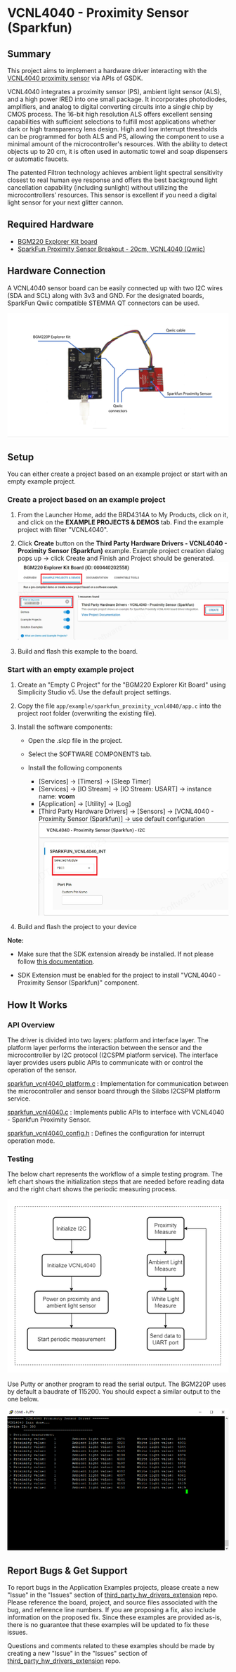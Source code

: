 # VCNL4040 - Proximity Sensor (Sparkfun) #

## Summary ##

This project aims to implement a hardware driver interacting with the [VCNL4040 proximity sensor](https://www.vishay.com/ppg?84274) via APIs of GSDK.

VCNL4040 integrates a proximity sensor (PS), ambient light sensor (ALS), and a high power IRED into one small package. It incorporates photodiodes, amplifiers, and analog to digital converting circuits into a single chip by CMOS process. The 16-bit high resolution ALS offers excellent sensing capabilities with sufficient selections to fulfill most applications whether dark or high transparency lens design. High and low interrupt thresholds can be programmed for both ALS and PS, allowing the component to use a minimal amount of the microcontroller's resources. With the ability to detect objects up to 20 cm, it is often used in automatic towel and soap dispensers or automatic faucets.

The patented Filtron technology achieves ambient light spectral sensitivity closest to real human eye response and offers the best background light cancellation capability (including sunlight) without utilizing the microcontrollers’ resources. This sensor is excellent if you need a digital light sensor for your next glitter cannon.

## Required Hardware ##

- [BGM220 Explorer Kit board](https://www.silabs.com/development-tools/wireless/bluetooth/bgm220-explorer-kit)
- [SparkFun Proximity Sensor Breakout - 20cm, VCNL4040 (Qwiic)](https://www.sparkfun.com/products/15177)

## Hardware Connection ##

A VCNL4040 sensor board can be easily connected up with two I2C wires (SDA and SCL) along with 3v3 and GND. For the designated boards, SparkFun Qwiic compatible STEMMA QT connectors can be used.

![connection](image/connection.png)

## Setup ##

You can either create a project based on an example project or start with an empty example project.

### Create a project based on an example project ###

1. From the Launcher Home, add the BRD4314A to My Products, click on it, and click on the **EXAMPLE PROJECTS & DEMOS** tab. Find the example project with filter "VCNL4040".

2. Click **Create** button on the **Third Party Hardware Drivers - VCNL4040 - Proximity Sensor (Sparkfun)** example. Example project creation dialog pops up -> click Create and Finish and Project should be generated.
![Create_example](image/create_example.png)

3. Build and flash this example to the board.

### Start with an empty example project ###

1. Create an "Empty C Project" for the "BGM220 Explorer Kit Board" using Simplicity Studio v5. Use the default project settings.

2. Copy the file `app/example/sparkfun_proximity_vcnl4040/app.c` into the project root folder (overwriting the existing file).

3. Install the software components:

   - Open the .slcp file in the project.

   - Select the SOFTWARE COMPONENTS tab.

   - Install the following components
      - [Services] → [Timers] → [Sleep Timer]
      - [Services] →  [IO Stream] → [IO Stream: USART] → instance name: **vcom**
      - [Application] →  [Utility] → [Log]
      - [Third Party Hardware Drivers] -> [Sensors] -> [VCNL4040 - Proximity Sensor (Sparkfun)] → use default configuration
      ![config](image/config.png)

4. Build and flash the project to your device

**Note:**

- Make sure that the SDK extension already be installed. If not please follow [this documentation](https://github.com/SiliconLabs/third_party_hw_drivers_extension/blob/master/README.md#how-to-add-to-simplicity-studio-ide).

- SDK Extension must be enabled for the project to install "VCNL4040 - Proximity Sensor (Sparkfun)" component.

## How It Works ##

### API Overview ###

The driver is divided into two layers: platform and interface layer. The platform layer performs the interaction between the sensor and the microcontroller by I2C protocol (I2CSPM platform service). The interface layer provides users public APIs to communicate with or control the operation of the sensor.

[sparkfun_vcnl4040_platform.c](https://github.com/SiliconLabs/third_party_hw_drivers_extension/tree/master/driver/public/silabs/proximity_vcnl4040/src/sparkfun_vcnl4040_platform.c) : Implementation for communication between the microcontroller and sensor board through the Silabs I2CSPM platform service.

[sparkfun_vcnl4040.c](https://github.com/SiliconLabs/third_party_hw_drivers_extension/tree/master/driver/public/silabs/proximity_vcnl4040/src/sparkfun_vcnl4040.c) : Implements public APIs to interface with VCNL4040 - Sparkfun Proximity Sensor.

[sparkfun_vcnl4040_config.h](https://github.com/SiliconLabs/third_party_hw_drivers_extension/tree/master/driver/public/silabs/proximity_vcnl4040/config/sparkfun_vcnl4040_config.h) : Defines the configuration for interrupt operation mode.

### Testing ###

The below chart represents the workflow of a simple testing program. The left chart shows the initialization steps that are needed before reading data and the right chart shows the periodic measuring process.

![flowchart](image/flowchart.png)

Use Putty or another program to read the serial output.
The BGM220P uses by default a baudrate of 115200. You should expect a similar output to the one below.

![console](image/test.png)

## Report Bugs & Get Support ##

To report bugs in the Application Examples projects, please create a new "Issue" in the "Issues" section of [third_party_hw_drivers_extension](https://github.com/SiliconLabs/third_party_hw_drivers_extension) repo. Please reference the board, project, and source files associated with the bug, and reference line numbers. If you are proposing a fix, also include information on the proposed fix. Since these examples are provided as-is, there is no guarantee that these examples will be updated to fix these issues.

Questions and comments related to these examples should be made by creating a new "Issue" in the "Issues" section of [third_party_hw_drivers_extension](https://github.com/SiliconLabs/third_party_hw_drivers_extension) repo.
